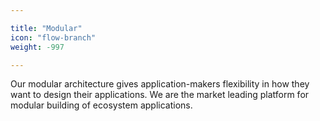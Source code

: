 ```yaml
---

title: "Modular"
icon: "flow-branch"
weight: -997

---
```


Our modular architecture gives application-makers flexibility in how they want to design their applications. We are the market leading platform for modular building of ecosystem applications.